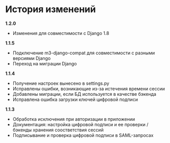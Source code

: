 # История изменений

**1.2.0**
- Изменения для совместимости с Django 1.8

**1.1.5**

- Подключение m3-django-compat для совместимости с разными версиями Django
- Переход на миграции Django

**1.1.4**

- Получение настроек вынесено в settings.py
- Исправлены ошибки, возникающие из-за истечения времени сессии
- Добавлены миграции, если БД используется в качестве бэкенда
- Исправлена ошибка загрузки ключей цифровой подписи

**1.1.3**

- Обработка исключения при авторизации в приложении 
- Документация: настройка цифровой подписи и ее проверки / бэкенды хранения соостветствия сессий 
- Подписывание и проверка цифровой подписи в SAML-запросах 
